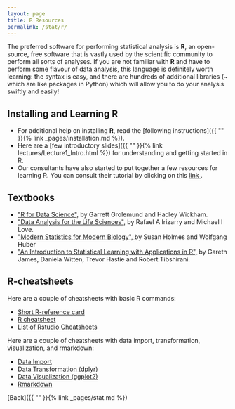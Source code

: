 ```yaml
---
layout: page
title: R Resources
permalink: /stat/r/
---
```


The preferred software for performing statistical analysis is __R__, an open-source, free software that is vastly used by the scientific community to perform all sorts of analyses. If you are not familiar with __R__ and have to perform some flavour of data analysis, this language is definitely worth learning: the syntax is easy, and there are hundreds of additional libraries (~ which are like packages in Python) which will allow you to do your analysis swiftly and easily!

## Installing and Learning R

+ For additional help on installing __R__, read the [following instructions]({{ "" }}{% link _pages/installation.md %}). 
+ Here are a [few introductory slides]({{ "" }}{% link lectures/Lecture1_Intro.html %}) for understanding and getting started in R.
+ Our consultants have also started to put together a few resources for learning R. You can consult their tutorial by clicking on this <a href="{{ site.baseurl }}images/tutorial-summary.html">link </a>.

## Textbooks 

+ ["R for Data Science",](http://r4ds.had.co.nz/)
by Garrett Grolemund and Hadley Wickham.
+ ["Data Analysis for the Life Sciences",](https://leanpub.com/dataanalysisforthelifesciences) by Rafael A Irizarry and Michael I Love.
+ ["Modern Statistics for Modern Biology", ](https://statweb.stanford.edu/~susan/book-modern-statistics-for-modern-biology.html) by Susan Holmes and Wolfgang Huber
+  ["An Introduction to Statistical Learning with Applications in R",](https://www.statlearning.com/) by Gareth James, Daniela Witten, Trevor Hastie and  Robert Tibshirani.


## [](#resources) R-cheatsheets

Here are a couple of cheatsheets with basic R commands:
+ [Short R-reference card](https://cran.r-project.org/doc/contrib/Short-refcard.pdf)
+ [R cheatsheet](http://nicolascampione.weebly.com/uploads/1/9/4/1/19411255/r_cheat_sheet.pdf)
+ [List of Rstudio Cheatsheets](https://www.rstudio.com/resources/cheatsheets/)

Here are a couple of cheatsheets with data import, transformation, visualization, and rmarkdown:
+ [Data Import](https://github.com/rstudio/cheatsheets/raw/master/data-import.pdf)
+ [Data Transformation (dplyr)](https://github.com/rstudio/cheatsheets/raw/master/data-transformation.pdf)
+ [Data Visualization (ggplot2)](https://github.com/rstudio/cheatsheets/raw/master/data-visualization-2.1.pdf)
+ [Rmarkdown](https://github.com/rstudio/cheatsheets/raw/master/rmarkdown-2.0.pdf)

[Back]({{ "" }}{% link _pages/stat.md %}) 
